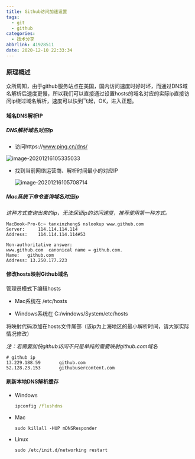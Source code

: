 ```yaml
---
title: Github访问加速设置
tags:
  - git
  - github
categories: 
  - 技术分享
abbrlink: 41928511
date: 2020-12-10 22:33:34
---
```


### 原理概述

众所周知，由于github服务站点在美国，国内访问速度时好时坏，而通过DNS域名解析后速度更慢，所以我们可以直接通过设置hosts的域名对应的实际ip直接访问ip绕过域名解析，速度可以快到飞起，OK，进入正题。



#### 域名DNS解析IP

##### DNS解析域名对应ip

- 访问https://www.ping.cn/dns/

![image-20201216105335033](../../img/image-20201216105335033.png)

- 找到当前网络运营商、解析时间最小的对应IP

  ![image-20201216105708714](../../img/image-20201216105708714.png)

##### Mac系统下命令查询域名对应ip

_这种方式查询出来的ip，无法保证ip的访问速度，推荐使用第一种方式。_

```
MacBook-Pro-6:~ tanxinzheng$ nslookup www.github.com
Server:		114.114.114.114
Address:	114.114.114.114#53

Non-authoritative answer:
www.github.com	canonical name = github.com.
Name:	github.com
Address: 13.250.177.223
```

#### 修改hosts映射Github域名

管理员模式下编辑hosts

- Mac系统在 /etc/hosts

- Windows系统在 C:/windows/System/etc/hosts

将映射代码添加在hosts文件尾部（该ip为上海地区的最小解析时间，请大家实际情况修改）

_注：若需要加快github访问不只是单纯的需要映射github.com域名_

```
# github ip
13.229.188.59 		github.com
52.128.23.153		githubusercontent.com
```

#### 刷新本地DNS解析缓存

- Windows

  ```cmd
  ipconfig /flushdns
  ```

- Mac

  ```shell
  sudo killall -HUP mDNSResponder
  ```

- Linux

  ```shell
  sudo /etc/init.d/networking restart
  ```

  